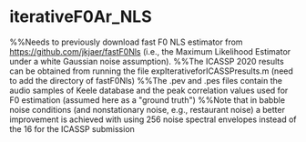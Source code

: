 # iterativeF0Ar_NLS

%%Needs to previously download fast F0 NLS estimator from https://github.com/jkjaer/fastF0Nls (i.e., the Maximum Likelihood Estimator under a white Gaussian noise assumption). 
%%The ICASSP 2020 results can be obtained from running the file expIterativeforICASSPresults.m (need to add the directory of fastF0Nls) 
%%The .pev and .pes files contain the audio samples of Keele database and the peak correlation values used for F0 estimation (assumed here as a "ground truth") 
%%Note that in babble noise conditions (and nonstationary noise, e.g., restaurant noise) a better improvement is achieved with using 256 noise spectral envelopes instead of the 16 for the ICASSP submission

